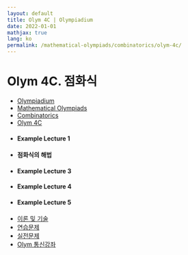 ```yaml
---
layout: default
title: Olym 4C | Olympiadium
date: 2022-01-01
mathjax: true
lang: ko
permalink: /mathematical-olympiads/combinatorics/olym-4c/
---
```

<h1>Olym 4C. 점화식 </h1>
<ul class="breadcrumb">
	<li><a href="{{ site.homeurl }}">Olympiadium</a></li> 
	<li><a href="{{ site.homeurl }}mathematical-olympiads/">Mathematical Olympiads</a></li> 
	<li><a href="{{ site.homeurl }}mathematical-olympiads/combinatorics/">Combinatorics</a></li> 
	<li><a href="{{ site.homeurl }}mathematical-olympiads/combinatorics/olym-4c/">Olym 4C</a></li>
</ul>
<div class="row">
<div class="6u 12u$(medium)">
<ul>
  <li><h4>Example Lecture 1</h4></li>
  <li><h4>점화식의 해법</h4></li>
  <li><h4>Example Lecture 3</h4></li>
  <li><h4>Example Lecture 4</h4></li>
  <li><h4>Example Lecture 5</h4></li>
</ul>
</div>
<div class="6u$ 12u$(medium)">
<ul class="actions vertical">
  <li><a href="{{ site.baseurl }}{{ page.permalink }}theorems-and-techniques" class="button fit mid">이론 및 기술</a></li>
  <li><a href="{{ site.baseurl }}{{ page.permalink }}exercise-problems" class="button fit mid">연습문제</a></li>
  <li><a href="{{ site.baseurl }}{{ page.permalink }}practice-problems" class="button fit mid">실전문제</a></li>
  <li><a href="{{ site.baseurl }}{{ page.permalink }}olym-handouts" class="button fit mid">Olym 통신강좌</a></li>
</ul>
</div>
</div>
